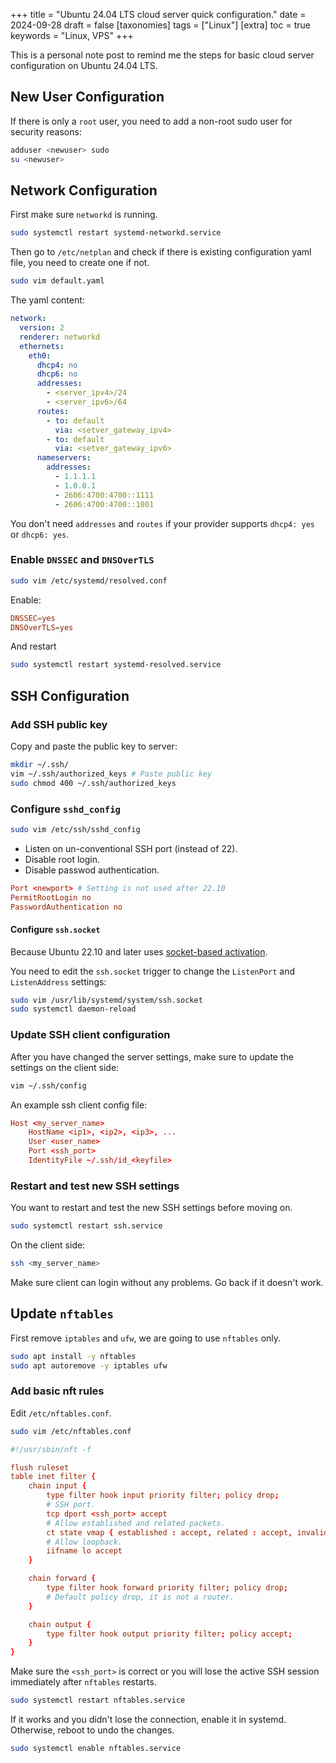 +++
title = "Ubuntu 24.04 LTS cloud server quick configuration."
date = 2024-09-28
draft = false
[taxonomies]
  tags = ["Linux"]
[extra]
  toc = true
	keywords = "Linux, VPS"
+++

This is a personal note post to remind me the steps for basic cloud server configuration on Ubuntu 24.04 LTS.

## New User Configuration

If there is only a `root` user, you need to add a non-root sudo user for security reasons:

```bash
adduser <newuser> sudo
su <newuser>
```

## Network Configuration

First make sure `networkd` is running.

```bash
sudo systemctl restart systemd-networkd.service
```

Then go to `/etc/netplan` and check if there is existing configuration yaml file, you need to create one if not.


```bash
sudo vim default.yaml
```

The yaml content:

```yaml
network:
  version: 2
  renderer: networkd
  ethernets:
    eth0:
      dhcp4: no
      dhcp6: no
      addresses:
        - <server_ipv4>/24
        - <server_ipv6>/64
      routes:
        - to: default
          via: <setver_gateway_ipv4>
        - to: default
          via: <setver_gateway_ipv6>
      nameservers:
        addresses:
          - 1.1.1.1
          - 1.0.0.1
          - 2606:4700:4700::1111
          - 2606:4700:4700::1001
```

You don't need `addresses` and `routes` if your provider supports `dhcp4: yes` or `dhcp6: yes`.

### Enable `DNSSEC` and `DNSOverTLS`

```bash
sudo vim /etc/systemd/resolved.conf
```

Enable:

```conf
DNSSEC=yes
DNSOverTLS=yes
```

And restart 

```bash
sudo systemctl restart systemd-resolved.service
```

## SSH Configuration

### Add SSH public key

Copy and paste the public key to server:

```bash
mkdir ~/.ssh/
vim ~/.ssh/authorized_keys # Paste public key
sudo chmod 400 ~/.ssh/authorized_keys
```

### Configure `sshd_config`

```bash
sudo vim /etc/ssh/sshd_config
```

* Listen on un-conventional SSH port (instead of 22).
* Disable root login.
* Disable passwod authentication.

```conf
Port <newport> # Setting is not used after 22.10
PermitRootLogin no
PasswordAuthentication no
```

#### Configure `ssh.socket`

Because Ubuntu 22.10 and later uses [socket-based activation](https://discourse.ubuntu.com/t/sshd-now-uses-socket-based-activation-ubuntu-22-10-and-later/30189).

You need to edit the `ssh.socket` trigger to change the `ListenPort` and `ListenAddress` settings:

```bash
sudo vim /usr/lib/systemd/system/ssh.socket
sudo systemctl daemon-reload
```

### Update SSH client configuration

After you have changed the server settings, make sure to update the settings on the client side:

```bash
vim ~/.ssh/config
```

An example ssh client config file:

```conf
Host <my_server_name>
    HostName <ip1>, <ip2>, <ip3>, ...
    User <user_name>
    Port <ssh_port>
    IdentityFile ~/.ssh/id_<keyfile>
```

### Restart and test new SSH settings

You want to restart and test the new SSH settings before moving on.

```bash
sudo systemctl restart ssh.service
```

On the client side:

```bash
ssh <my_server_name>
```

Make sure client can login without any problems. Go back if it doesn't work.

## Update `nftables`

First remove `iptables` and `ufw`, we are going to use `nftables` only.

```bash
sudo apt install -y nftables
sudo apt autoremove -y iptables ufw
```

### Add basic nft rules

Edit `/etc/nftables.conf`.

```bash
sudo vim /etc/nftables.conf
```

```conf
#!/usr/sbin/nft -f

flush ruleset
table inet filter {
    chain input {
        type filter hook input priority filter; policy drop;
        # SSH port.
        tcp dport <ssh_port> accept
        # Allow established and related packets.
        ct state vmap { established : accept, related : accept, invalid : drop }
        # Allow loopback.
        iifname lo accept
    }

    chain forward {
        type filter hook forward priority filter; policy drop;
        # Default policy drop, it is not a router.
    }

    chain output {
        type filter hook output priority filter; policy accept;
    }
}
```

Make sure the `<ssh_port>` is correct or you will lose the active SSH session immediately after `nftables` restarts.

```bash
sudo systemctl restart nftables.service
```

If it works and you didn't lose the connection, enable it in systemd. Otherwise, reboot to undo the changes.

```bash
sudo systemctl enable nftables.service
```

